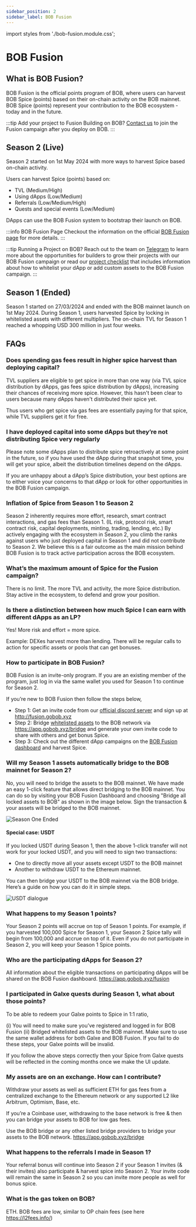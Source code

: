 ```yaml
---
sidebar_position: 2
sidebar_label: BOB Fusion
---
```


import styles from './bob-fusion.module.css';

# BOB Fusion

## What is BOB Fusion?

BOB Fusion is the official points program of BOB, where users can harvest BOB Spice (points) based on their on-chain activity on the BOB mainnet. BOB Spice (points) represent your contribution to the BOB ecosystem - today and in the future.

:::tip Add your project to Fusion
Building on BOB? [Contact us](https://forms.gle/EKYmrAhPsyiQ3ua57) to join the Fusion campaign after you deploy on BOB.
:::

## Season 2 (Live)

Season 2 started on 1st May 2024 with more ways to harvest Spice based on-chain activity.

Users can harvest Spice (points) based on:

- TVL (Medium/High)
- Using dApps (Low/Medium)
- Referrals (Low/Medium/High)
- Quests and special events (Low/Medium)

DApps can use the BOB Fusion system to bootstrap their launch on BOB.

:::info BOB Fusion Page
Checkout the information on the official [BOB Fusion page](https://app.gobob.xyz/fusion?tab=info) for more details.
:::

:::tip Running a Project on BOB?
Reach out to the team on [Telegram](https://t.me/gobobxyz) to learn more about the opportunities for builders to grow their projects with our BOB Fusion campaign or read our [project checklist](https://build-on-bitcoin.notion.site/BOB-Launch-Partner-Checklist-12b6da11f607438c82494be34c0f0c58) that includes information about how to whitelist your dApp or add custom assets to the BOB Fusion campaign.
:::

## Season 1 (Ended)

Season 1 started on 27/03/2024 and ended with the BOB mainnet launch on 1st May 2024.
During Season 1, users harvested Spice by locking in whitelisted assets with different multipliers. The on-chain TVL for Season 1 reached a whopping USD 300 million in just four weeks.

## FAQs

### Does spending gas fees result in higher spice harvest than deploying capital?

TVL suppliers are eligible to get spice in more than one way (via TVL spice distribution by dApps, gas fees spice distribution by dApps), increasing their chances of receiving more spice. However, this hasn't been clear to users because many dApps haven't distributed their spice yet.

Thus users who get spice via gas fees are essentially paying for that spice, while TVL suppliers get it for free.

### I have deployed capital into some dApps but they’re not distributing Spice very regularly

Please note some dApps plan to distribute spice retroactively at some point in the future, so if you have used the dApp during that snapshot time, you will get your spice, albeit the distribution timelines depend on the dApps.

If you are unhappy about a dApp’s Spice distribution, your best options are to either voice your concerns to that dApp or look for other opportunities in the BOB Fusion campaign.

### Inflation of Spice from Season 1 to Season 2

Season 2 inherently requires more effort, research, smart contract interactions, and gas fees than Season 1. (IL risk, protocol risk, smart contract risk, capital deployments, minting, trading, lending, etc.)
By actively engaging with the ecosystem in Season 2, you climb the ranks against users who just deployed capital in Season 1 and did not contribute to Season 2.
We believe this is a fair outcome as the main mission behind BOB Fusion is to track active participation across the BOB ecosystem.

### What’s the maximum amount of Spice for the Fusion campaign?

There is no limit. The more TVL and activity, the more Spice distribution. Stay active in the ecosystem, to defend and grow your position.

### Is there a distinction between how much Spice I can earn with different dApps as an LP?

Yes! More risk and effort = more spice.

Example: DEXes harvest more than lending.
There will be regular calls to action for specific assets or pools that can get bonuses.

### How to participate in BOB Fusion?

BOB Fusion is an invite-only program. If you are an existing member of the program, just log in via the same wallet you used for Season 1 to continue for Season 2.

If you’re new to BOB Fusion then follow the steps below,

- Step 1: Get an invite code from our [official discord server](https://discord.gg/gobob) and sign up at http://fusion.gobob.xyz
- Step 2: Bridge [whitelisted assets](https://docs.google.com/spreadsheets/d/12wTFxjjqAsmRKHNFeVHCOcZmesyJlrtCjUgIpZ229jc/edit#gid=0) to the BOB network via https://app.gobob.xyz/bridge and generate your own invite code to share with others and get bonus Spice.
- Step 3: Check out the different dApp campaigns on the [BOB Fusion dashboard](http://fusion.gobob.xyz) and harvest Spice.

### Will my Season 1 assets automatically bridge to the BOB mainnet for Season 2?

No, you will need to bridge the assets to the BOB mainnet. We have made an easy 1-click feature that allows direct bridging to the BOB mainnet. You can do so by visiting your BOB Fusion Dashboard and choosing "Bridge all locked assets to BOB" as shown in the image below. Sign the transaction & your assets will be bridged to the BOB mainnet.

![Season One Ended](./season-1-ended.png)

#### Special case: USDT

If you locked USDT during Season 1, then the above 1-click transfer will not work for your locked USDT, and you will need to sign two transactions:

- One to directly move all your assets except USDT to the BOB mainnet
- Another to withdraw USDT to the Ethereum mainnet.

You can then bridge your USDT to the BOB mainnet via the BOB bridge. Here’s a guide on how you can do it in simple steps.

![USDT dialogue](./usdt-withdraw.png)

### What happens to my Season 1 points?

Your Season 2 points will accrue on top of Season 1 points. For example, if you harvested 100,000 Spice for Season 1, your Season 2 Spice tally will begin from 100,000 and accrue on top of it. Even if you do not participate in Season 2, you will keep your Season 1 Spice points.

### Who are the participating dApps for Season 2?

All information about the eligible transactions on participating dApps will be shared on the BOB Fusion dashboard. https://app.gobob.xyz/fusion

### I participated in Galxe quests during Season 1, what about those points?

To be able to redeem your Galxe points to Spice in 1:1 ratio,

(i) You will need to make sure you’ve registered and logged in for BOB Fusion
(ii) Bridged whitelisted assets to the BOB mainnet. Make sure to use the same wallet address for both Galxe and BOB Fusion. If you fail to do these steps, your Galxe points will be invalid.

If you follow the above steps correctly then your Spice from Galxe quests will be reflected in the coming months once we make the UI update.

### My assets are on an exchange. How can I contribute?

Withdraw your assets as well as sufficient ETH for gas fees from a centralized exchange to the Ethereum network or any supported L2 like Arbitrum, Optimism, Base, etc.

If you’re a Coinbase user, withdrawing to the base network is free & then you can bridge your assets to BOB for low gas fees.

Use the BOB bridge or any other listed bridge providers to bridge your assets to the BOB network. https://app.gobob.xyz/bridge

### What happens to the referrals I made in Season 1?

Your referral bonus will continue into Season 2 if your Season 1 invites (& their invites) also participate & harvest spice into Season 2. Your invite code will remain the same in Season 2 so you can invite more people as well for bonus spice.

### What is the gas token on BOB?

ETH. BOB fees are low, similar to OP chain fees (see here https://l2fees.info/)
